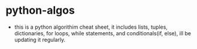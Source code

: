 # python-algos
* this is a python algorithim cheat sheet, it includes lists, tuples, dictionaries, for loops, while statements, and conditionals(if, else), ill be updating it regularly.